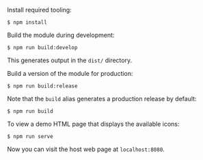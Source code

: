 Install required tooling:

```shell
$ npm install
```

Build the module during development:

```shell
$ npm run build:develop
```

This generates output in the `dist/` directory.

Build a version of the module for production:

```shell
$ npm run build:release
```

Note that the `build` alias generates a production release by default:

```shell
$ npm run build
```

To view a demo HTML page that displays the available icons:

```shell
$ npm run serve
```

Now you can visit the host web page at `localhost:8080`.
